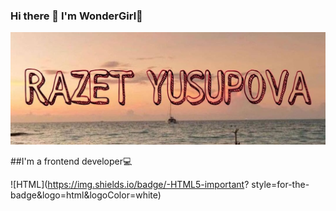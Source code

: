 ### Hi there 👋 I'm WonderGirl🌟

[![Header](https://github.com/wonder-girl92/wonder-girl92/blob/main/assets/logo.jpg)](https://www.instagram.com/r.i.1992/)

##I'm a frontend developer💻

![HTML](https://img.shields.io/badge/-HTML5-important?
style=for-the-badge&logo=html&logoColor=white)